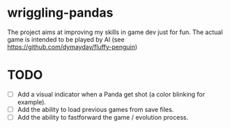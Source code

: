 # wriggling-pandas

The project aims at improving my skills in game dev just for fun.
The actual game is intended to be played by AI (see https://github.com/dymayday/fluffy-penguin)

# TODO
* [ ] Add a visual indicator when a Panda get shot (a color blinking for example).
* [ ] Add the ability to load previous games from save files.
* [ ] Add the ability to fastforward the game / evolution process.
